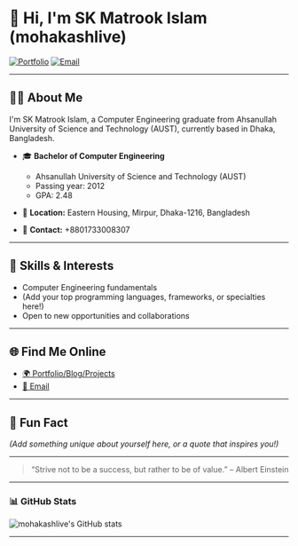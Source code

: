 # 👋 Hi, I'm SK Matrook Islam (mohakashlive)

[![Portfolio](https://img.shields.io/badge/Website-www.mohakash.live-blue?style=flat-square&logo=google-chrome)](http://www.mohakash.live)
[![Email](https://img.shields.io/badge/Email-matrook.cse@gmail.com-red?style=flat-square&logo=gmail)](mailto:matrook.cse@gmail.com)

---
## 🧑‍💻 About Me

I'm SK Matrook Islam, a Computer Engineering graduate from Ahsanullah University of Science and Technology (AUST), currently based in Dhaka, Bangladesh.

- 🎓 **Bachelor of Computer Engineering**
  - Ahsanullah University of Science and Technology (AUST)
  - Passing year: 2012
  - GPA: 2.48

- 📍 **Location:** Eastern Housing, Mirpur, Dhaka-1216, Bangladesh
- 📱 **Contact:** +8801733008307

---

## 🚀 Skills & Interests

- Computer Engineering fundamentals
- (Add your top programming languages, frameworks, or specialties here!)
- Open to new opportunities and collaborations

---

## 🌐 Find Me Online

- [🌍 Portfolio/Blog/Projects](http://www.mohakash.live)
- [📧 Email](mailto:matrook.cse@gmail.com)

---

## 📌 Fun Fact

*(Add something unique about yourself here, or a quote that inspires you!)*

---

> “Strive not to be a success, but rather to be of value.” – Albert Einstein

---

### 📊 GitHub Stats

![mohakashlive's GitHub stats](https://github-readme-stats.vercel.app/api?username=mohakashlive&show_icons=true&theme=radical)

---

<!--
**mohakashlive/mohakashlive** is a ✨ special ✨ repository because its `README.md` (this file) appears on your GitHub profile.
-->